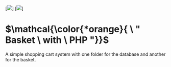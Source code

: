 [![](https://img.shields.io/badge/CSS-pink?style=for-the-badge)]
[![](https://img.shields.io/badge/POO-blue?style=for-the-badge)]

# $\mathcal{\color{*orange}{ \ " Basket \ with \ PHP "}}$<br>

A simple shopping cart system with one folder for the database and another for the basket.
